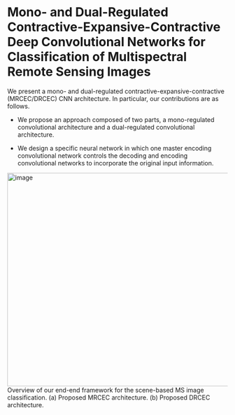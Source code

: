 # Mono- and Dual-Regulated Contractive-Expansive-Contractive Deep Convolutional Networks for Classification of Multispectral Remote Sensing Images

We present a mono- and dual-regulated contractive-expansive-contractive (MRCEC/DRCEC) CNN architecture. In particular, our contributions are as follows.

- We propose an approach composed of two parts, a mono-regulated convolutional architecture and a dual-regulated convolutional architecture.

- We design a specific neural network in which one master encoding convolutional network controls the decoding and encoding convolutional networks to incorporate the original input information.

<img width="820" height="487" alt="image" src="https://github.com/user-attachments/assets/e123c798-faa4-4f82-98e5-084cdbdded9b" />
Overview of our end-end framework for the scene-based MS image classification. (a) Proposed MRCEC architecture. (b) Proposed DRCEC architecture.
